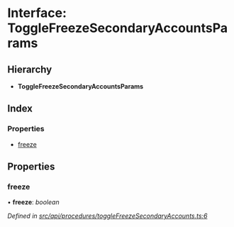 # Interface: ToggleFreezeSecondaryAccountsParams

## Hierarchy

* **ToggleFreezeSecondaryAccountsParams**

## Index

### Properties

* [freeze](togglefreezesecondaryaccountsparams.md#freeze)

## Properties

###  freeze

• **freeze**: *boolean*

*Defined in [src/api/procedures/toggleFreezeSecondaryAccounts.ts:6](https://github.com/PolymathNetwork/polymesh-sdk/blob/31a16a34/src/api/procedures/toggleFreezeSecondaryAccounts.ts#L6)*
